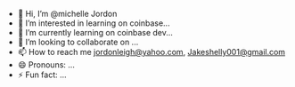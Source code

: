 - 👋 Hi, I’m @michelle Jordon
- 👀 I’m interested in learning on coinbase...
- 🌱 I’m currently learning on coinbase dev...
- 💞️ I’m looking to collaborate on ...
- 📫 How to reach me jordonleigh@yahoo.com, Jakeshelly001@gmail.com
- 😄 Pronouns: ...
- ⚡ Fun fact: ...

<!---
Jakeshellybase/Jakeshellybase is a ✨ special ✨ repository because its `README.md` (this file) appears on your GitHub profile.
You can click the Preview link to take a look at your changes.
--->
